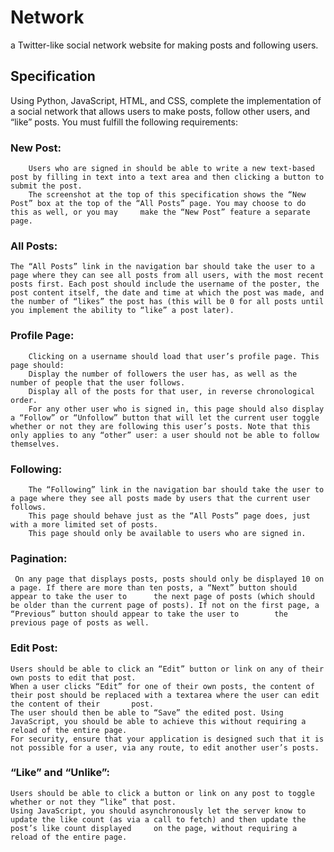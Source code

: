 # Network
 
a Twitter-like social network website for making posts and following users.


##  Specification

   Using Python, JavaScript, HTML, and CSS, complete the implementation of a social network that allows users to make posts, follow other users, and “like” posts. You  must fulfill the following requirements:
    

   ### New Post:     
        Users who are signed in should be able to write a new text-based post by filling in text into a text area and then clicking a button to submit the post.
        The screenshot at the top of this specification shows the “New Post” box at the top of the “All Posts” page. You may choose to do this as well, or you may     make the “New Post” feature a separate page.
        
        
   ### All Posts: 
    The “All Posts” link in the navigation bar should take the user to a page where they can see all posts from all users, with the most recent posts first. Each post should include the username of the poster, the post content itself, the date and time at which the post was made, and the number of “likes” the post has (this will be 0 for all posts until you implement the ability to “like” a post later).
    
    
   ### Profile Page: 
        Clicking on a username should load that user’s profile page. This page should:
        Display the number of followers the user has, as well as the number of people that the user follows.
        Display all of the posts for that user, in reverse chronological order.
        For any other user who is signed in, this page should also display a “Follow” or “Unfollow” button that will let the current user toggle whether or not they are following this user’s posts. Note that this only applies to any “other” user: a user should not be able to follow themselves.
        
        
   ### Following: 
        The “Following” link in the navigation bar should take the user to a page where they see all posts made by users that the current user follows.
        This page should behave just as the “All Posts” page does, just with a more limited set of posts.
        This page should only be available to users who are signed in.
        
        
   ### Pagination: 
     On any page that displays posts, posts should only be displayed 10 on a page. If there are more than ten posts, a “Next” button should appear to take the user to      the next page of posts (which should be older than the current page of posts). If not on the first page, a “Previous” button should appear to take the user to        the previous page of posts as well.
        
   ### Edit Post: 
    Users should be able to click an “Edit” button or link on any of their own posts to edit that post.
    When a user clicks “Edit” for one of their own posts, the content of their post should be replaced with a textarea where the user can edit the content of their       post.
    The user should then be able to “Save” the edited post. Using JavaScript, you should be able to achieve this without requiring a reload of the entire page.
    For security, ensure that your application is designed such that it is not possible for a user, via any route, to edit another user’s posts.
        
   ### “Like” and “Unlike”: 
    Users should be able to click a button or link on any post to toggle whether or not they “like” that post.
    Using JavaScript, you should asynchronously let the server know to update the like count (as via a call to fetch) and then update the post’s like count displayed     on the page, without requiring a reload of the entire page.
